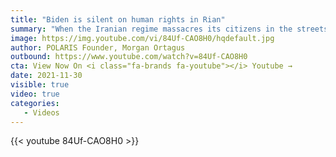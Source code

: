 ```yaml
---
title: "Biden is silent on human rights in Rian"
summary: "When the Iranian regime massacres its citizens in the streets, the Biden Administration does not stand up for human rights."
image: https://img.youtube.com/vi/84Uf-CAO8H0/hqdefault.jpg
author: POLARIS Founder, Morgan Ortagus
outbound: https://www.youtube.com/watch?v=84Uf-CAO8H0
cta: View Now On <i class="fa-brands fa-youtube"></i> Youtube →
date: 2021-11-30
visible: true
video: true
categories:
   - Videos
---
```


{{< youtube 84Uf-CAO8H0 >}}